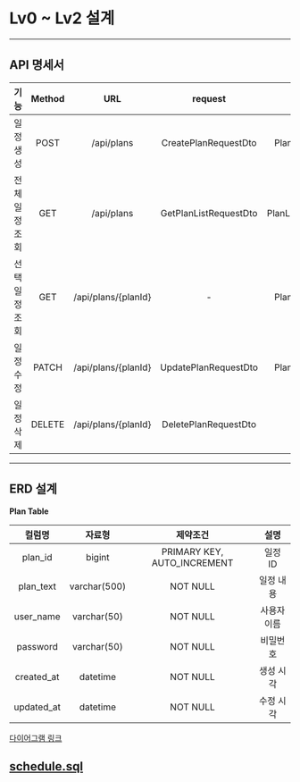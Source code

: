 # Lv0 ~ Lv2 설계

---

## API 명세서

|    기능    | Method |         URL         |        request        |      response       |      상태코드       |
|:--------:|:------:|:-------------------:|:---------------------:|:-------------------:|:---------------:|
|  일정 생성   |  POST  |     /api/plans      | CreatePlanRequestDto  |   PlanResponseDto   |  201(created)   |
| 전체 일정 조회 |  GET   |     /api/plans      | GetPlanListRequestDto | PlanListResponseDto |     200(ok)     |
| 선택 일정 조회 |  GET   | /api/plans/{planId} |           -           |   PlanResponseDto   |     200(ok)     |
|  일정 수정   | PATCH  | /api/plans/{planId} | UpdatePlanRequestDto  |   PlanResponseDto   |     200(ok)     |
|  일정 삭제   | DELETE | /api/plans/{planId} | DeletePlanRequestDto  |          -          | 204(no-content) |

---

## ERD 설계

**Plan Table**

|    컬럼명     |     자료형      |            제약조건             |   설명   |
|:----------:|:------------:|:---------------------------:|:------:|
|  plan_id   |    bigint    | PRIMARY KEY, AUTO_INCREMENT | 일정 ID  |
| plan_text  | varchar(500) |          NOT NULL           | 일정 내용  |
| user_name  | varchar(50)  |          NOT NULL           | 사용자 이름 |
|  password  | varchar(50)  |          NOT NULL           |  비밀번호  |
| created_at |   datetime   |          NOT NULL           | 생성 시각  |
| updated_at |   datetime   |          NOT NULL           | 수정 시각  |

[다이어그램 링크](https://dbdiagram.io/d/682b832d1227bdcb4e0637b8)

[schedule.sql](schedule.sql)
---